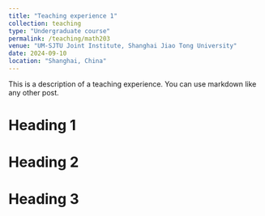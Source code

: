 ```yaml
---
title: "Teaching experience 1"
collection: teaching
type: "Undergraduate course"
permalink: /teaching/math203
venue: "UM-SJTU Joint Institute, Shanghai Jiao Tong University"
date: 2024-09-10
location: "Shanghai, China"
---
```


This is a description of a teaching experience. You can use markdown like any other post.

Heading 1
======

Heading 2
======

Heading 3
======